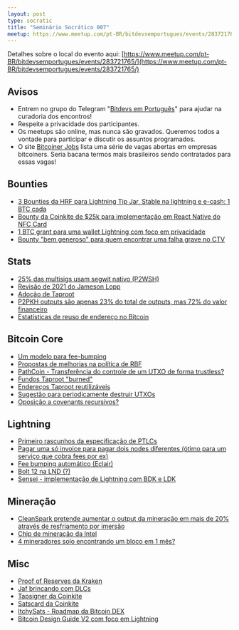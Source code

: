 ```yaml
---
layout: post
type: socratic
title: "Seminário Socrático 007"
meetup: https://www.meetup.com/pt-BR/bitdevsemportugues/events/283721765/
---
```


Detalhes sobre o local do evento aqui: [https://www.meetup.com/pt-BR/bitdevsemportugues/events/283721765/](https://www.meetup.com/pt-BR/bitdevsemportugues/events/283721765/)

## Avisos

- Entrem no grupo do Telegram "[Bitdevs em Português](https://t.me/joinchat/lHusQ1bV9fUyNDY5)" para ajudar na curadoria dos encontros!
- Respeite a privacidade dos participantes. 
- Os meetups são online, mas nunca são gravados. Queremos todos a vontade para participar e discutir os assuntos programados.
- O site [Bitcoiner Jobs](https://bitcoinerjobs.co/) lista uma série de vagas abertas em empresas bitcoiners. Seria bacana termos mais brasileiros sendo contratados para essas vagas!

## Bounties

- [3 Bounties da HRF para Lightning Tip Jar, Stable na lightning e e-cash: 1 BTC cada](https://bitcoinmagazine.com/business/hrf-strike-launch-lightning-bounty-in-bitcoin)
- [Bounty da Coinkite de $25k para implementação em React Native do NFC Card](https://twitter.com/nvk/status/1493985018409979906)
- [1 BTC grant para uma wallet Lightning com foco em privacidade](https://blog.wasabiwallet.io/1-btc-ln-privacy-grant/)
- [Bounty "bem generoso" para quem encontrar uma falha grave no CTV](https://mobile.twitter.com/JeremyRubin/status/1477760236115034113)

## Stats

- [25% das multisigs usam segwit nativo (P2WSH)](https://transactionfee.info/charts/inputs-multisig-distribution/)
- [Revisão de 2021 do Jameson Lopp](https://blog.lopp.net/bitcoin-2021-annual-review/)
- [Adoção de Taproot](https://txstats.com/dashboard/db/taproot-statistics?orgId=1)
- [P2PKH outputs são apenas 23% do total de outputs, mas 72% do valor financeiro](https://twitter.com/murchandamus/status/1493344130302414851)
- [Estatísticas de reuso de endereço no Bitcoin](https://blog.bitmex.com/bitcoin-address-re-use-statistics/)

## Bitcoin Core

- [Um modelo para fee-bumping](https://lists.linuxfoundation.org/pipermail/bitcoin-dev/2021-December/019627.html)
- [Propostas de melhorias na política de RBF](https://lists.linuxfoundation.org/pipermail/bitcoin-dev/2022-January/019817.html)
- [PathCoin - Transferência do controle de um UTXO de forma trustless?](https://lists.linuxfoundation.org/pipermail/bitcoin-dev/2022-January/019809.html)
- [Fundos Taproot "burned"](https://suredbits.com/taproot-funds-burned-on-the-bitcoin-blockchain/)
- [Endereços Taproot reutilizáveis](https://gist.github.com/Kixunil/0ddb3a9cdec33342b97431e438252c0a)
- [Sugestão para periodicamente destruir UTXOs](https://lists.linuxfoundation.org/pipermail/bitcoin-dev/2022-February/019860.html)
- [Oposição a covenants recursivos?](https://lists.linuxfoundation.org/pipermail/bitcoin-dev/2022-February/019885.html)

## Lightning

- [Primeiro rascunhos da especificação de PTLCs](https://lists.linuxfoundation.org/pipermail/lightning-dev/2021-December/003377.html)
- [Pagar uma só invoice para pagar dois nodes diferentes (ótimo para um serviço que cobra fees por ex)](https://lists.linuxfoundation.org/pipermail/lightning-dev/2021-December/003415.html)
- [Fee bumping automático (Eclair)](https://github.com/ACINQ/eclair/pull/2113)
- [Bolt 12 na LND (?)](https://github.com/lightningnetwork/lnd/issues/5594#issuecomment-1042314431)
- [Sensei - implementação de Lightning com BDK e LDK](https://twitter.com/JohnCantrell97/status/1491135343604957187)

## Mineração 

- [CleanSpark pretende aumentar o output da mineração em mais de 20% através de resfriamento por imersão](https://www.coindesk.com/business/2021/12/09/cleanspark-aims-to-grow-bitcoin-mining-output-over-20-through-immersion-cooling/)
 - [Chip de mineração da Intel](https://www.tomshardware.com/news/intel-to-unveil-bitcoin-mining-bonanza-mine-asic-at-chip-conference)
 - [4 mineradores solo encontrando um bloco em 1 mês?](https://twitter.com/BitcoinErrorLog/status/1489191267884019715)

## Misc

- [Proof of Reserves da Kraken](https://www.kraken.com/proof-of-reserves)
- [Jaf brincando com DLCs](https://twitter.com/fiatjaf/status/1493906753876021250)
- [Tapsigner da Coinkite](https://twitter.com/nvk/status/1484179617984356355?s=20)
- [Satscard da Coinkite](https://twitter.com/nvk/status/1483839640524230656)
- [ItchySats - Roadmap da Bitcoin DEX](https://itchysats.medium.com/itchysats-roadmap-to-the-most-awesome-bitcoin-dex-464a42bf4881)
- [Bitcoin Design Guide V2 com foco em Lightning](https://bitcoinmagazine.com/business/bitcoin-design-guide-v2-launches-with-focus-on-lightning)